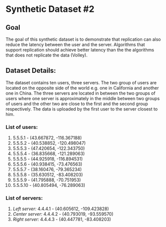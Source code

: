 # Synthetic Dataset #2

## Goal

The goal of this synthetic dataset is to demonstrate that replication can also reduce the latency between the user and the server. Algorithms that support replication should achieve better latency than the the algorithms that does not replicate the data (Volley).

## Dataset Details:

The dataset contains ten users, three servers. The two group of users are located on the opposite side of the world e.g. one in California and another one in China. The three servers are located in between the two groups of users where one server is approximately in the middle between two groups of users and the other two are close to the first and the second group respectively. The data is uploaded by the first user to the server closest to him.

### List of users:

1. 5.5.5.1 - (43.667872, -116.367188)
2. 5.5.5.2 - (40.538852, -120.498047)
3. 5.5.5.3 - (47.420654, -122.343750)
4. 5.5.5.4 - (36.835668, -121.289063)
5. 5.5.5.5 - (44.925918, -116.894531)
6. 5.5.5.6 - (40.938415, -73.476563)
7. 5.5.5.7 - (38.160476, -79.365234)
8. 5.5.5.8 - (35.630512, -83.408203)
9. 5.5.5.9 - (41.795888, -70.751953)
10. 5.5.5.10 - (40.805494, -76.289063)


### List of servers:

1. _Left server:_ 4.4.4.1 - (40.605612, -109.423828)
2. _Center server:_ 4.4.4.2 - (40.793019, -93.559570)
3. _Right server:_ 4.4.4.3 - (40.447781, -83.408203)
